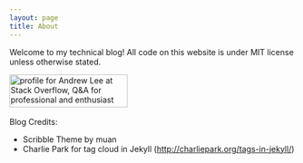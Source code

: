 ```yaml
---
layout: page
title: About
---
```


Welcome to my technical blog! All code on this website is under MIT license unless otherwise stated.

<img title="profile for Andrew Lee at Stack Overflow, Q&amp;A for professional and enthusiast programmers" src="http://stackoverflow.com/users/flair/586660.png" alt="profile for Andrew Lee at Stack Overflow, Q&amp;A for professional and enthusiast programmers" width="208" height="58" />

<img src="http://projecteuler.net/profile/smiley325.png" alt="" />

Blog Credits:

* Scribble Theme by muan
* Charlie Park for tag cloud in Jekyll (http://charliepark.org/tags-in-jekyll/)
